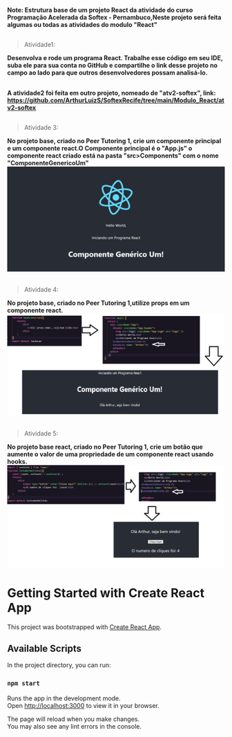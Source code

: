 **Note: Estrutura base de um projeto React da atividade do curso Programação Acelerada da Softex - Pernambuco,Neste projeto será feita algumas ou todas as atividades do modulo "React"**
##
> Atividade1: 

**Desenvolva e rode um programa React. Trabalhe esse código em seu IDE, suba ele para sua conta no GitHub e compartilhe o link desse projeto no campo ao lado para que outros desenvolvedores possam analisá-lo.**
##
**A atividade2 foi feita em outro projeto, nomeado de "atv2-softex", link: https://github.com/ArthurLuizS/SoftexRecife/tree/main/Modulo_React/atv2-softex**
##

> Atividade 3: 

**No projeto base, criado no Peer Tutoring 1, crie um componente principal e um componente react.O Componente principal é o "App.js" o componente react criado está na pasta "src>Components" com o nome "ComponenteGenericoUm"**
![preview](./.github/atv3.JPG)
##

> Atividade 4:

**No projeto base, criado no Peer Tutoring 1,utilize props em um componente react.**
![preview](./.github/atv4.png)
##
> Atividade 5:

**No projeto base react, criado no Peer Tutoring 1, crie um botão que aumente o valor de uma propriedade de um componente react usando hooks.**
![preview](./.github/atv5.png)
##
# Getting Started with Create React App

This project was bootstrapped with [Create React App](https://github.com/facebook/create-react-app).

## Available Scripts

In the project directory, you can run:

### `npm start`

Runs the app in the development mode.\
Open [http://localhost:3000](http://localhost:3000) to view it in your browser.

The page will reload when you make changes.\
You may also see any lint errors in the console.



